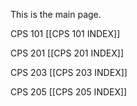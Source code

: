 This is the main page.

CPS 101   [[CPS 101 INDEX]]

CPS 201 [[CPS 201 INDEX]] 

CPS 203 [[CPS 203 INDEX]]

CPS 205  [[CPS 205 INDEX]]

